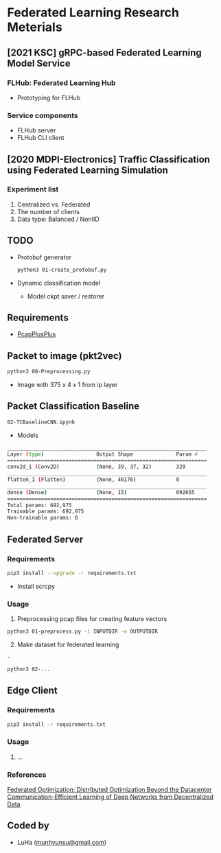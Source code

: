 # Federated Learning Research Meterials

## [2021 KSC] gRPC-based Federated Learning Model Service

### FLHub: Federated Learning Hub

- Prototyping for FLHub

### Service components

- FLHub server
- FLHub CLI client

## [2020 MDPI-Electronics] Traffic Classification using Federated Learning Simulation

### Experiment list

1. Centralized vs. Federated
1. The number of clients
1. Data type: Balanced / NonIID




## TODO

  - Protobuf generator

    ```bash
    python3 01-create_protobuf.py
    ```

  - Dynamic classification model
  
    - Model ckpt saver / restorer

## Requirements

  - [PcapPlusPlus](https://pcapplusplus.github.io/)

## Packet to image (pkt2vec)
  ```bash
  python3 00-Preprocessing.py
  ```
  - Image with 375 x 4 x 1 from ip layer


## Packet Classification Baseline
  ```bash
  02-TCBaselineCNN.ipynb
  ```

  - Models
  ```bash
  _________________________________________________________________
  Layer (type)                 Output Shape              Param #
  =================================================================
  conv2d_1 (Conv2D)            (None, 39, 37, 32)        320
  _________________________________________________________________
  flatten_1 (Flatten)          (None, 46176)             0
  _________________________________________________________________
  dense (Dense)                (None, 15)                692655
  =================================================================
  Total params: 692,975
  Trainable params: 692,975
  Non-trainable params: 0
  ```
  



## Federated Server

### Requirements
  ```bash
  pip3 install --upgrade -r requirements.txt
  ```

  - Install scrcpy


### Usage
  1. Preprocessing pcap files for creating feature vectors

  ```bash
  python3 01-preprocess.py -i INPUTDIR -o OUTPUTDIR
  ```

  2. Make dataset for federated learning
    
    - 

  ```bash
  python3 02-...
  ```



## Edge Client

### Requirements
  ```bash
  pip3 install -r requirements.txt
  ```

### Usage
  1. ...


### References
[Federated Optimization: Distributed Optimization Beyond the Datacenter](https://research.google/pubs/pub44310/)
[Communication-Efficient Learning of Deep Networks from Decentralized Data
](https://research.google/pubs/pub44822/)

## Coded by
- LuHa (munhyunsu@gmail.com)

